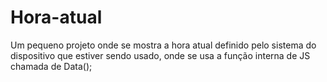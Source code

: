 # Hora-atual
Um pequeno projeto onde se mostra a hora atual definido pelo sistema do dispositivo que estiver sendo usado, onde se usa a função interna de JS chamada de Data();
